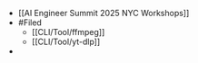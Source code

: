 - [[AI Engineer Summit 2025 NYC Workshops]]
- #Filed
	- [[CLI/Tool/ffmpeg]]
	- [[CLI/Tool/yt-dlp]]
-